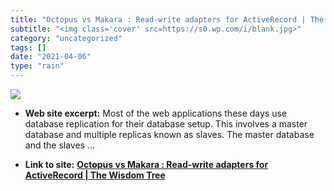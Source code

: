 ```yaml
---
title: "Octopus vs Makara : Read-write adapters for ActiveRecord | The Wisdom Tree"
subtitle: "<img class='cover' src=https://s0.wp.com/i/blank.jpg>"
category: "uncategorized"
tags: []
date: "2021-04-06"
type: "rain"
---
```

<img class="cover" src=https://s0.wp.com/i/blank.jpg>



* **Web site excerpt:** Most of the web applications these days use database replication for their database setup. This involves a master database and multiple replicas known as slaves. The master database and the slaves …

* **Link to site:** **[Octopus vs Makara : Read-write adapters for ActiveRecord | The Wisdom Tree](https://ypoonawala.wordpress.com/2015/11/15/octopus-vs-makara-read-write-adapters-for-activerecord-2)**